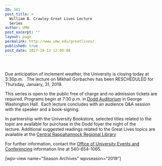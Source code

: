 ```yaml
---
ID: 581
post_title: >
  William B. Crawley Great Lives Lecture
  Series
author: UMW
post_excerpt: ""
layout: page
permalink: http://www.umw.edu/greatlives/
published: true
post_date: 2017-10-13 12:00:08
---
```

&nbsp;

Due anticipation of inclement weather, the University is closing today at 3:30p.m.   The lecture on Mikhail Gorbachev has been RESCHEDULED for Thursday, January, 31, 2019.

This series is open to the public free of charge and no admission tickets are required. Programs begin at 7:30 p.m. in <a href="https://www.google.com/maps/place/Dodd+Auditorium,+University+of+Mary+Washington,+Fredericksburg,+VA+22401/@38.300666,-77.4742532,17z/data=!3m1!4b1!4m2!3m1!1s0x89b6c1f6e91c1fcb:0xd30436a5b77ca7e5">Dodd Auditorium</a> in George Washington Hall.  Each lecture concludes with an audience Q&amp;A session with the speaker and a book-signing.

In partnership with the University Bookstore, selected titles related to the topic are available for purchase in the Dodd foyer the night of the lecture. Additional suggested readings related to the Great Lives topics are available at the <a href="http://www.librarypoint.org/greatlives" target="_blank" rel="noopener">Central Rappahannock Regional Library</a>

For further information, contact the <a href="http://president.umw.edu/events/">Office of University Events and Conferencing</a> information line at 540-654-1065.

[wpv-view name="Season Archives" wpvseason="2019"]